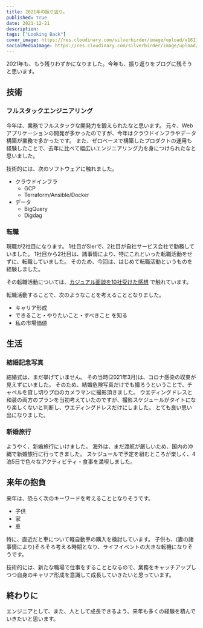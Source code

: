 ```yaml
---
title: 2021年の振り返り。
published: true
date: 2021-12-21
description: 
tags: ["Looking Back"]
cover_image: https://res.cloudinary.com/silverbirder/image/upload/v1611128736/silver-birder.github.io/assets/logo.png
socialMediaImage: https://res.cloudinary.com/silverbirder/image/upload/v1611128736/silver-birder.github.io/assets/logo.png
---
```


2021年も、もう残りわずかになりました。今年も、振り返りをブログに残そうと思います。

## 技術
### フルスタックエンジニアリング

今年は、業務でフルスタックな開発力を鍛えられたなと思います。
元々、Webアプリケーションの開発が多かったのですが、今年はクラウドインフラやデータ構築が業務で多かったです。
また、ゼロベースで構築したプロダクトの運用も経験したことで、去年に比べて幅広いエンジニアリング力を身につけられたなと思いました。

技術的には、次のソフトウェアに触れました。

* クラウドインフラ
  * GCP
  * Terraform/Ansible/Docker
* データ
  * BigQuery
  * Digdag

### 転職

現職が2社目になります。
1社目がSIerで、2社目が自社サービス会社で勤務していました。
1社目から2社目は、諸事情により、特にこれといった転職活動をせずに、転職していました。
そのため、今回は、はじめて転職活動というものを経験しました。

その転職活動については、[カジュアル面談を10社受けた感想](./my_feedback_after_taking_casual_interviews_with_10_companies_in_2_months.md) で触れています。

転職活動することで、次のようなことを考えることとなりました。

* キャリア形成
* できること・やりたいこと・すべきこと を知る
* 私の市場価値

## 生活
### 結婚記念写真

結婚式は、まだ挙げていません。
その当時(2021年3月)は、コロナ感染の収束が見えずにいました。
そのため、結婚危険写真だけでも撮ろうということで、チャペルを貸し切りプロのカメラマンに撮影頂きました。
ウエディングドレスと和装の両方のプランを当初考えていたのですが、撮影スケジュールがタイトになり楽しくないと判断し、ウエディングドレスだけにしました。
とても良い思い出になりました。

### 新婚旅行

ようやく、新婚旅行にいけました。
海外は、まだ渡航が厳しいため、国内の沖縄で新婚旅行に行ってきました。
スケジュールで予定を組むところが楽しく、4泊5日で色々なアクティビティ・食事を満喫しました。

## 来年の抱負

来年は、恐らく次のキーワードを考えることとなりそうです。

* 子供
* 家
* 車

特に、直近だと車について軽自動車の購入を検討しています。
子供も、(妻の諸事情により)そろそろ考える時期となり、ライフイベントの大きな転機になりそうです。

技術的には、新たな職場で仕事をすることとなるので、業務をキャッチアップしつつ自身のキャリア形成を意識して成長していきたいと思っています。

## 終わりに

エンジニアとして、また、人として成長できるよう、来年も多くの経験を積んでいきたいと思います。